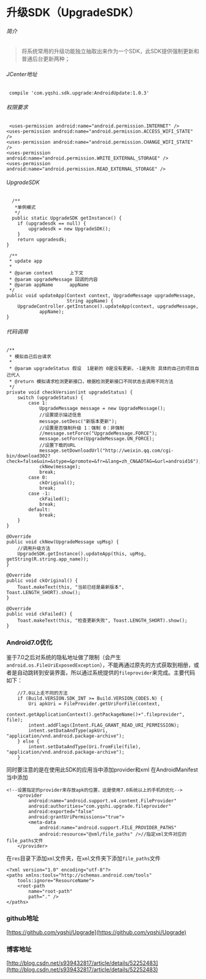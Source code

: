 # 升级SDK（UpgradeSDK）
###### 简介
> 将系统常用的升级功能独立抽取出来作为一个SDK，此SDK提供强制更新和普通后台更新两种；
###### JCenter地址
     compile 'com.yqshi.sdk.upgrade:AndroidUpdate:1.0.3'

###### 权限要求
     <uses-permission android:name="android.permission.INTERNET" />
    <uses-permission android:name="android.permission.ACCESS_WIFI_STATE" />
    <uses-permission android:name="android.permission.CHANGE_WIFI_STATE" />
    <uses-permission android:name="android.permission.WRITE_EXTERNAL_STORAGE" />
    <uses-permission android:name="android.permission.READ_EXTERNAL_STORAGE" />

###### UpgradeSDK
      /**
       *单例模式
       */
      public static UpgradeSDK getInstance() {
        if (upgradesdk == null) {
            upgradesdk = new UpgradeSDK();
        }
        return upgradesdk;
    }

     /**
     * update app
     *
     * @param context      上下文
     * @param upgradeMessage 回调的内容
     * @param appName      appName
     */
    public void updateApp(Context context, UpgradeMessage upgradeMessage,
                          String appName) {
        UpgradeController.getInstance().updateApp(context, upgradeMessage,
                appName);
    }
###### 代码调用
    /**
     * 模拟自己后台请求
     *
     * @param upgradeStatus 假设  1是新的 0是没有更新，-1是失败 具体的自己的项目自己代人
     * @return 模拟请求检测更新接口，根据检测更新接口不同状态去调用不同方法
     */
    private void checkVersion(int upgradeStatus) {
        switch (upgradeStatus) {
            case 1:
                UpgradeMessage message = new UpgradeMessage();
                //设置提示描述信息
                message.setDesc("新版本更新");
                //设置是否强制升级 1：强制 0：非强制
                //message.setForce("UpgradeMessage.FORCE");
                message.setForce(UpgradeMessage.UN_FORCE);
                //设置下载的URL
                message.setDownloadUrl("http://weixin.qq.com/cgi-bin/download302?check=false&uin=&stype=&promote=&fr=&lang=zh_CN&ADTAG=&url=android16");
                ckNew(message);
                break;
            case 0:
                ckOriginal();
                break;
            case -1:
                ckFailed();
                break;
            default:
                break;
        }
    }

    @Override
    public void ckNew(UpgradeMessage upMsg) {
        //调用升级方法
        UpgradeSDK.getInstance().updateApp(this, upMsg, getString(R.string.app_name));
    }

    @Override
    public void ckOriginal() {
        Toast.makeText(this, "当前已经是最新版本", Toast.LENGTH_SHORT).show();
    }

    @Override
    public void ckFailed() {
        Toast.makeText(this, "检查更新失败", Toast.LENGTH_SHORT).show();
    }
### Android7.0优化
鉴于7.0之后对系统的隐私地址做了限制（会产生`android.os.FileUriExposedException`），不能再通过原先的方式获取到相册，或者是自动跳转到安装界面，所以通过系统提供的`fileprovider`来完成。主要代码如下：

 		//7.0以上走不同的方法
        if (Build.VERSION.SDK_INT >= Build.VERSION_CODES.N) {
            Uri apkUri = FileProvider.getUriForFile(context,
                    context.getApplicationContext().getPackageName()+".fileprovider", file);
            intent.addFlags(Intent.FLAG_GRANT_READ_URI_PERMISSION);
            intent.setDataAndType(apkUri, "application/vnd.android.package-archive");
        } else {
            intent.setDataAndType(Uri.fromFile(file), "application/vnd.android.package-archive");
        }
同时要注意的是在使用此SDK的应用当中添加provider和xml
在AndroidManifest当中添加 

 	<!--设置指定的provider来存放apk的位置，这是使用7.0系统以上的手机的优化-->
        <provider
            android:name="android.support.v4.content.FileProvider"
            android:authorities="com.yqshi.upgrade.fileprovider"
            android:exported="false"
            android:grantUriPermissions="true">
            <meta-data
                android:name="android.support.FILE_PROVIDER_PATHS"
                android:resource="@xml/file_paths" />//指定xml文件对应的file_paths文件
        </provider>
在`res`目录下添加`xml`文件夹，在`xml`文件夹下添加`file_paths`文件
	
	<?xml version="1.0" encoding="utf-8"?>
	<paths xmlns:tools="http://schemas.android.com/tools"
	    tools:ignore="ResourceName">
	    <root-path
	        name="root-path"
	        path="." />
	</paths>



### github地址
[https://github.com/yqshi/Upgrade](https://github.com/yqshi/Upgrade)
### 博客地址
[http://blog.csdn.net/s939432817/article/details/52252483](http://blog.csdn.net/s939432817/article/details/52252483)
